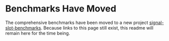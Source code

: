Benchmarks Have Moved
=====================

The comprehensive benchmarks have been moved to a new project [signal-slot-benchmarks](https://github.com/NoAvailableAlias/signal-slot-benchmarks/tree/master/#signal-slot-benchmarks).
Because links to this page still exist, this readme will remain here for the time being.
